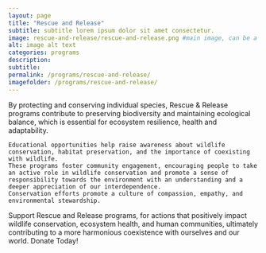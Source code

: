 ```yaml
---
layout: page
title: "Rescue and Release"
subtitle: subtitle lorem ipsum dolor sit amet consectetur.
image: rescue-and-release/rescue-and-release.png #main image, can be a link or a file in assets/img/portfolio
alt: image alt text
categories: programs
description:
subtitle:
permalink: /programs/rescue-and-release/
imagefolder: /programs/rescue-and-release/
---
```



By protecting and conserving individual species, Rescue & Release programs contribute to preserving biodiversity and maintaining ecological balance, which is essential for ecosystem resilience, health and adaptability.

    Educational opportunities help raise awareness about wildlife conservation, habitat preservation, and the importance of coexisting with wildlife.
    These programs foster community engagement, encouraging people to take an active role in wildlife conservation and promote a sense of responsibility towards the environment with an understanding and a deeper appreciation of our interdependence.
    Conservation efforts promote a culture of compassion, empathy, and environmental stewardship.

Support Rescue and Release programs, for actions that positively impact wildlife conservation, ecosystem health, and human communities, ultimately contributing to a more harmonious coexistence with ourselves and our world. Donate Today!